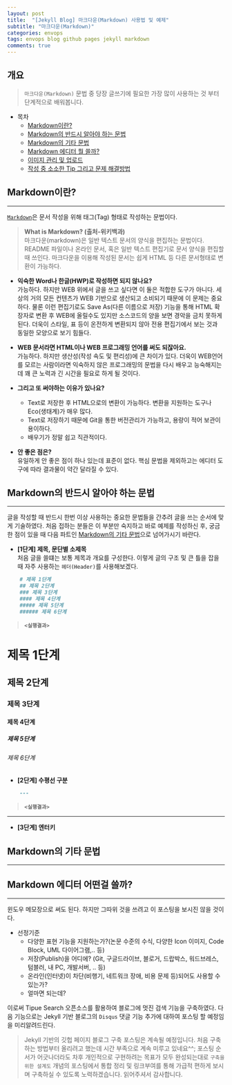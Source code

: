 ```yaml
---
layout: post
title:  "[Jekyll Blog] 마크다운(Markdown) 사용법 및 예제"
subtitle: "마크다운(Markdown)"
categories: envops
tags: envops blog github pages jekyll markdown  
comments: true
---
```



## 개요
> `마크다운(Markdown)` 문법 중 당장 글쓰기에 필요한 가장 많이 사용하는 것 부터 단계적으로 배워봅니다.  
  
- 목차
	- [Markdown이란?](#) 
	- [Markdown의 반드시 알아야 하는 문법](#)
	- [Markdown의 기타 문법](#)
	- [Markdown 에디터 뭘 쓸까?](#)
	- [이미지 관리 및 업로드](#)
	- [작성 중 소소한 Tip 그리고 문제 해결방법](#)
  
  
## Markdown이란?  
---
[`Markdown`](http://kirkstrobeck.github.io/whatismarkdown.com/)은 문서 작성을 위해 태그(Tag) 형태로 작성하는 문법이다. 
> __What is Markdown? (출처-위키백과)__  
> 마크다운(markdown)은 일반 텍스트 문서의 양식을 편집하는 문법이다. README 파일이나 온라인 문서, 혹은 일반 텍스트 편집기로 문서 양식을 편집할 때 쓰인다. 마크다운을 이용해 작성된 문서는 쉽게 HTML 등 다른 문서형태로 변환이 가능하다.  

* __익숙한 Word나 한글(HWP)로 작성하면 되지 않나요?__  
가능하다. 하지만 WEB 위에서 글을 쓰고 싶다면 이 둘은 적합한 도구가 아니다. 세상의 거의 모든 컨텐츠가 WEB 기반으로 생산되고 소비되기 때문에 이 문제는 중요하다. 물론 이런 편집기로도 Save As(다른 이름으로 저장) 기능을 통해 HTML 확장자로 변환 후 WEB에 올릴수도 있지만 소스코드의 양을 보면 경악을 금치 못하게 된다. 더욱이 스타일, 표 등이 온전하게 변환되지 않아 전용 편집기에서 보는 것과 동일한 모양으로 보기 힘들다.

* __WEB 문서라면 HTML이나 WEB 프로그래밍 언어를 써도 되잖아요.__   
가능하다. 하지만 생산성(작성 속도 및 편리성)에 큰 차이가 있다. 더욱이 WEB언어를 모르는 사람이라면 익숙하지 않은 프로그래밍의 문법을 다시 배우고 능숙해지는데 꽤 큰 노력과 긴 시간을 필요로 하게 될 것이다.

* __그리고 또 써야하는 이유가 있나요?__   
  - Text로 저장한 후 HTML으로의 변환이 가능하다. 변환을 지원하는 도구나 Eco(생태계)가 매우 많다.
  - Text로 저장하기 때문에 Git을 통한 버전관리가 가능하고, 용량이 적어 보관이 용이하다.  
  - 배우기가 정말 쉽고 직관적이다. 

* __안 좋은 점은?__  
유일하게 안 좋은 점이 하나 있는데 표준이 없다. 핵심 문법을 제외하고는 에디터 도구에 따라 결과물이 약간 달라질 수 있다.    
  
## Markdown의 반드시 알아야 하는 문법  
---
글을 작성할 때 반드시 한번 이상 사용하는 중요한 문법들을 간추려 글을 쓰는 순서에 맞게 기술하였다. 처음 접하는 분들은 이 부분만 숙지하고 바로 예제를 작성하신 후, 궁금한 점이 있을 때 다음 파트인 [Markdown의 기타 문법](#)으로 넘어가시기 바란다.

*  __[1단계] 제목, 문단별 소제목__  
처음 글을 쓸떄는 보통 제목과 개요를 구성한다. 이렇게 글의 구조 및 큰 틀을 잡을때 자주 사용하는 `헤더(Header)`를 사용해보겠다.  
     
```markdown
	# 제목 1단계
	## 제목 2단계  
	### 제목 3단계
	#### 제목 4단계
	##### 제목 5단계
	###### 제목 6단계 
```
> __`<실행결과>`__
# 제목 1단계
## 제목 2단계  
### 제목 3단계
#### 제목 4단계
##### 제목 5단계
###### 제목 6단계 

*  __[2단계] 수평선 구분__    
```markdown
	---
```
> __`<실행결과>`__  
---

*  __[3단계] 엔터키__

## Markdown의 기타 문법  
---


## Markdown 에디터 어떤걸 쓸까?  
---
윈도우 메모장으로 써도 된다. 하지만 그따위 것을 쓰려고 이 포스팅을 보시진 않을 것이다.

* 선정기준
  - 다양한 표현 기능을 지원하는가?(논문 수준의 수식, 다양한 Icon 이미지, Code Block, UML 다이어그램,.. 등)
  - 저장(Publish)을 어디에? (Git, 구글드라이브, 블로거, 드랍박스, 워드브레스, 텀블러, 내 PC, 개발서버, .. 등) 
  - 온라인(인터넷)이 차단(비행기, 네트워크 장애, 비용 문제 등)되어도 사용할 수 있는가?
  - 얼마면 되는데?




이로써 Tipue Search 오픈소스를 활용하여 블로그에 멋진 검색 기능을 구축하였다. 다음 기능으로는 Jekyll 기반 블로그의 `Disqus` 댓글 기능 추가에 대하여 포스팅 할 예정임을 미리알려드린다.  


> Jekyll 기반의 깃헙 페이지 블로그 구축 포스팅은 계속될 예정입니다. 처음 구축하는 방법부터 올리려고 했는데 시간 부족으로 계속 미루고 있네요^^; 포스팅 순서가 어긋나더라도 차후 개인적으로 구현하려는 목표가 모두 완성되는대로 `구축을 위한 설계도` 개념의 포스팅에서 통합 정리 및 링크부여를 통해 가급적 편하게 보시며 구축하실 수 있도록 노력하겠습니다. 읽어주셔서 감사합니다. 